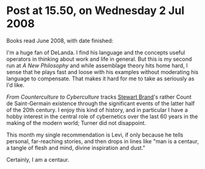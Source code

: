 # Post at 15.50, on Wednesday 2 Jul 2008

Books read June 2008, with date finished:

I'm a huge fan of DeLanda. I find his language and the concepts useful
operators in thinking about work and life in general. But this is my second
run at _A New Philosophy_ and while assemblage theory hits home hard, I sense
that he plays fast and loose with his examples without moderating his language
to compensate. That makes it hard for me to take as seriously as I'd like.

_From Counterculture to Cyberculture_ tracks [Stewart
Brand](http://sb.longnow.org/Home.html "Brand's bio on the Long Now Foundation
site.")'s rather Count de Saint-Germain existence through the significant
events of the latter half of the 20th century. I enjoy this kind of history,
and in particular I have a hobby interest in the central role of cybernetics
over the last 60 years in the making of the modern world; Turner did not
disappoint.

This month my single recommendation is Levi, if only because he tells
personal, far-reaching stories, and then drops in lines like "man is a
centaur, a tangle of flesh and mind, divine inspiration and dust."

Certainly, I am a centaur.
